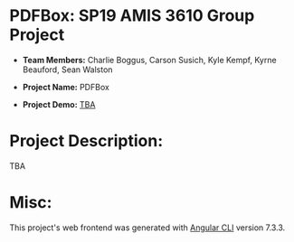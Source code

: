 # PDFBox: SP19 AMIS 3610 Group Project
- **Team Members:** Charlie Boggus, Carson Susich, Kyle Kempf, Kyrne Beauford, Sean Walston

- **Project Name:** PDFBox

- **Project Demo:** [TBA](#)
# Project Description:
TBA

# Misc:
This project's web frontend was generated with [Angular CLI](https://github.com/angular/angular-cli) version 7.3.3.